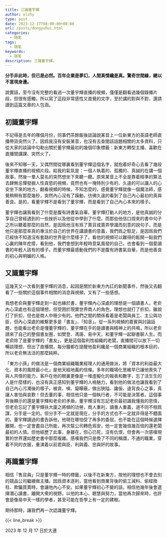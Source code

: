 ```yaml
---
title: 三識董宇輝
author: olzhy
type: post
date: 2023-12-17T08:00:00+08:00
url: /posts/dongyuhui.html
categories:
  - 随笔
tags:
  - 随笔
keywords:
  - 随笔
description: 三識董宇輝。
---
```


**分手非此時，但已是必然。百年企業是夢幻，人間真情纔是真。驚奇世間緣，總以不意現身邊。**

說實話，至今沒有完整的看過一次董宇輝直播的視頻，僅僅是翻看過幾個錄播片段，但很有感觸，所以寫了這段非常感性又直覺的文字，至於講的對與不對，還請讀到這篇文章的人包涵。

<!--more-->

## 初識董宇輝

不記得是去年的哪個月份，同事們茶餘飯後談論說某音上一位新東方的英語老師直播帶貨突然火了。因爲我沒有安裝某音，也沒有去查閱該話題相關的太多資料，只從大家的談論中勾勒出關於董宇輝最初的幾個印象標籤：新東方轉型主播、喜歡在直播間講課、突然火了。

後來不知哪一天，又偶然間從哪裏看到董宇輝這個名字，就抱着好奇心去看了幾段董宇輝直播的視頻片段。給我的氣氛是：一個人執着的、孤獨的、真誠的在講一個故事，然後一羣人莫名的突然想坐下來聽一聽。原來某音上不全是靠着精準的算法去肆無忌憚發掘人性貪慾的視頻，竟然也有一塊特別少有的、久違的可以讓人的心安坐下來的地方。翻看視頻的時候，不知怎麼的，感覺董宇輝就像一個魔法師，感覺稍稍有那麼幾秒，突然內心沒有了躁動，彷彿久違的看到了自己內心最初的真與善良。是的，看董宇輝不是看到了董宇輝，而是看到了自己內心本來的樣子。

董宇輝也讓我看到了什麼是腹有詩書氣自華。董宇輝打動人的地方，是他真誠的分享自己曾經遇到的一些挫折以及他從中學到了什麼。而那些他信口捏來的書中句子之所以聽着那麼的自然，是因爲他沒有爲了賣貨或賣弄學識而刻意的說句子，而是他只是那麼率真的專注於自己的世界在講讀書的意義，我們爲之駐足，是因爲我們已經快不知道沒有套路的世界是什麼樣子了。看他的視頻可以難得的鬆開一點我們心裏的陳年疙瘩，看到他，我們會想到年輕時意氣風發的自己，也會看到一個愛讀書的年輕人該有的樣子。而董宇輝最感動我們的不是腹有詩書氣自華，而是他善良的初心與明媚的人格。

## 又識董宇輝

這幾天又一次看到董宇輝的消息，起因是關於新東方內訌的新聞事件，然後又去翻看了一些關於這個事件相關的消息與視頻，又有了一些感想。

我想老俞與董宇輝走到一起也緣於書，董宇輝內心深處的理想是一個讀書人，老俞內心深處也有這個理想，但受困於現實世界商人的角色，理想也就打了折扣，雖說打了折扣，但也是商人中極少有的。他們之間的關係看着是老闆與員工、主公與功臣，但內心深處的維繫更多是「書友」、「知音」。從一系列視頻的嘉賓與討論話題，也能看出老俞是懂董宇輝的，董宇輝在乎的是讀書與精神上的共鳴，所以老俞請來了自己的整個書友圈，如樊登、馮唐、易中天，和董宇輝一起聊書聊人生。而老俞除了是董宇輝的「書友」，更是這個盈利性組織的老闆，直播間可以放下一切暢談理想，但出了直播間，每分鐘都在提醒他盈利纔是一個商業組織的根本目的，所以老俞無法活的那麼純粹。

「東方小孫」的做法是一個商業組織職業經理人的通用做派，將「資本的利益最大化、資本的風險最小化」是他天經地義的信條。多年的職場化思維早已讓他喪失了與人共情的能力，客戶在他的眼裏更像是一堆虛擬化的報表和數字，忘了活生生的人是什麼樣的，也沒有真正感知到董宇輝的人格魅力，看到他的做法也讓我看到了自己內心污濁後的樣子，被貪、嗔、癡矇蔽，做出狹隘、讒佞、違背良心之事，真讓人害怕與哀歎！但去董的事，相信他只是一個執行者，不可能是決策者。這個事背後顯示的還是董宇輝和老俞的矛盾，董宇輝沒有忘記老俞最初識我懂我的恩情，但老俞忘記了董宇輝扶大廈之將傾的功勞，商人重利，讀書人重義，道不同不相爲謀，分手是一定的。但分手不一定就是現在，分手的方式也不一定就非得是不體面的。董宇輝讀過的書告訴他，他現在哪怕受了再多的委屈，也不能在這個時候選擇離開，也一定會盡自己所能，再次幫公司轉危爲安，他一定會幾倍幾百倍的還老闆最初的人情。但他經歷了此事，身雖在，但心已死，沒有仇恨，但會再一次感嘆現實的世界還如歷史書中那麼複雜。感嘆我們只是換了不同的稱謂，不通的職業，穿着不同的衣服，重演着以前君與臣、利與義、忠與奸的故事。

## 再識董宇輝

相信「售貨員」只是董宇輝一時的標籤，以後不在新東方，按他的理想也不會去別的競品公司繼續做主播。因爲資本逐利，當他看到商業背後的偷工減料、偷樑換柱、欺騙買賣時，會讓他內心不安。如果董宇輝初心不變的話，相信他幾年後會選擇潛心讀書，離開大衆的視野。以他的本心、聰慧與努力，當他再次歸來時，也許會是像易中天一樣的學者，甚至可能在哲學上有一定的建樹。

期待那時，讓我們再一次認識董宇輝。

{{< line_break >}}

2023 年 12 月 17 日於大連
